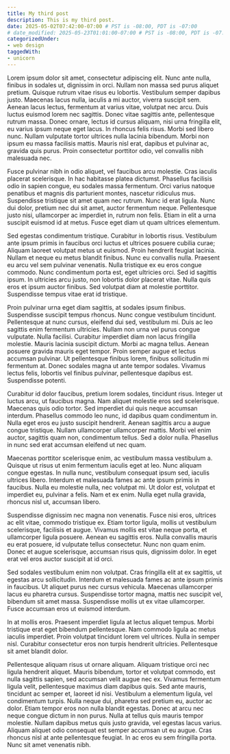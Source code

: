 ```yaml
---
title: My third post
description: This is my third post.
date: 2025-05-02T07:42:00-07:00 # PST is -08:00, PDT is -07:00
# date_modified: 2025-05-23T01:01:00-07:00 # PST is -08:00, PDT is -07:00
categorizedUnder:
- web design
taggedWith:
- unicorn
---
```


Lorem ipsum dolor sit amet, consectetur adipiscing elit. Nunc ante nulla, finibus in sodales ut, dignissim in orci. Nullam non massa sed purus aliquet pretium. Quisque rutrum vitae risus eu lobortis. Vestibulum semper dapibus justo. Maecenas lacus nulla, iaculis a mi auctor, viverra suscipit sem. Aenean lacus lectus, fermentum at varius vitae, volutpat nec arcu. Duis luctus euismod lorem nec sagittis. Donec vitae sagittis ante, pellentesque rutrum massa. Donec ornare, lectus id cursus aliquam, nisi urna fringilla elit, eu varius ipsum neque eget lacus. In rhoncus felis risus. Morbi sed libero nunc. Nullam vulputate tortor ultrices nulla lacinia bibendum. Morbi non ipsum eu massa facilisis mattis. Mauris nisl erat, dapibus et pulvinar ac, gravida quis purus. Proin consectetur porttitor odio, vel convallis nibh malesuada nec.

Fusce pulvinar nibh in odio aliquet, vel faucibus arcu molestie. Cras iaculis placerat scelerisque. In hac habitasse platea dictumst. Phasellus facilisis odio in sapien congue, eu sodales massa fermentum. Orci varius natoque penatibus et magnis dis parturient montes, nascetur ridiculus mus. Suspendisse tristique sit amet quam nec rutrum. Nunc id erat ligula. Nunc dui dolor, pretium nec dui sit amet, auctor fermentum neque. Pellentesque justo nisi, ullamcorper ac imperdiet in, rutrum non felis. Etiam in elit a urna suscipit euismod id at metus. Fusce eget diam ut quam ultrices elementum.

Sed egestas condimentum tristique. Curabitur in lobortis risus. Vestibulum ante ipsum primis in faucibus orci luctus et ultrices posuere cubilia curae; Aliquam laoreet volutpat metus ut euismod. Proin hendrerit feugiat lacinia. Nullam et neque eu metus blandit finibus. Nunc eu convallis nulla. Praesent eu arcu vel sem pulvinar venenatis. Nulla tristique ex eu eros congue commodo. Nunc condimentum porta est, eget ultricies orci. Sed id sagittis ipsum. In ultricies arcu justo, non lobortis dolor placerat vitae. Nulla quis eros et ipsum auctor finibus. Sed volutpat diam at molestie porttitor. Suspendisse tempus vitae erat id tristique.

Proin pulvinar urna eget diam sagittis, at sodales ipsum finibus. Suspendisse suscipit tempus rhoncus. Nunc congue vestibulum tincidunt. Pellentesque at nunc cursus, eleifend dui sed, vestibulum mi. Duis ac leo sagittis enim fermentum ultricies. Nullam non urna vel purus congue vulputate. Nulla facilisi. Curabitur imperdiet diam non lacus fringilla molestie. Mauris lacinia suscipit dictum. Morbi ac magna tellus. Aenean posuere gravida mauris eget tempor. Proin semper augue et lectus accumsan pulvinar. Ut pellentesque finibus lorem, finibus sollicitudin mi fermentum at. Donec sodales magna ut ante tempor sodales. Vivamus lectus felis, lobortis vel finibus pulvinar, pellentesque dapibus est. Suspendisse potenti.

Curabitur id dolor faucibus, pretium lorem sodales, tincidunt risus. Integer ut luctus arcu, ut faucibus magna. Nam aliquet molestie eros sed scelerisque. Maecenas quis odio tortor. Sed imperdiet dui quis neque accumsan interdum. Phasellus commodo leo nunc, id dapibus quam condimentum in. Nulla eget eros eu justo suscipit hendrerit. Aenean sagittis arcu a augue congue tristique. Nullam ullamcorper ullamcorper mattis. Morbi vel enim auctor, sagittis quam non, condimentum tellus. Sed a dolor nulla. Phasellus in nunc sed erat accumsan eleifend ut nec quam.

Maecenas porttitor scelerisque enim, ac vestibulum massa vestibulum a. Quisque ut risus ut enim fermentum iaculis eget at leo. Nunc aliquam congue egestas. In nulla nunc, vestibulum consequat ipsum sed, iaculis ultrices libero. Interdum et malesuada fames ac ante ipsum primis in faucibus. Nulla eu molestie nulla, nec volutpat mi. Ut dolor est, volutpat et imperdiet eu, pulvinar a felis. Nam et ex enim. Nulla eget nulla gravida, rhoncus nisl ut, accumsan libero.

Suspendisse dignissim nec magna non venenatis. Fusce nisi eros, ultrices ac elit vitae, commodo tristique ex. Etiam tortor ligula, mollis ut vestibulum scelerisque, facilisis et augue. Vivamus mollis est vitae neque porta, et ullamcorper ligula posuere. Aenean eu sagittis eros. Nulla convallis mauris eu erat posuere, id vulputate tellus consectetur. Nunc non quam enim. Donec et augue scelerisque, accumsan risus quis, dignissim dolor. In eget erat vel eros auctor suscipit at id orci.

Sed sodales vestibulum enim non volutpat. Cras fringilla elit at ex sagittis, ut egestas arcu sollicitudin. Interdum et malesuada fames ac ante ipsum primis in faucibus. Ut aliquet purus nec cursus vehicula. Maecenas ullamcorper lacus eu pharetra cursus. Suspendisse tortor magna, mattis nec suscipit vel, bibendum sit amet massa. Suspendisse mollis ut ex vitae ullamcorper. Fusce accumsan eros ut euismod interdum.

In at mollis eros. Praesent imperdiet ligula at lectus aliquet tempus. Morbi tristique erat eget bibendum pellentesque. Nam commodo ligula ac metus iaculis imperdiet. Proin volutpat tincidunt lorem vel ultrices. Nulla in semper nisl. Curabitur consectetur eros non turpis hendrerit ultricies. Pellentesque sit amet blandit dolor.

Pellentesque aliquam risus ut ornare aliquam. Aliquam tristique orci nec ligula hendrerit aliquet. Mauris bibendum, tortor et volutpat commodo, est nulla sagittis sapien, sed accumsan velit augue nec ex. Vivamus fermentum ligula velit, pellentesque maximus diam dapibus quis. Sed ante mauris, tincidunt ac semper et, laoreet id nisi. Vestibulum a elementum ligula, vel condimentum turpis. Nulla neque dui, pharetra sed pretium eu, auctor ac dolor. Etiam tempor eros non nulla blandit egestas. Donec at arcu nec neque congue dictum in non purus. Nulla at tellus quis mauris tempor molestie. Nullam dapibus metus quis justo gravida, vel egestas lacus varius. Aliquam aliquet odio consequat est semper accumsan ut eu augue. Cras rhoncus nisl at ante pellentesque feugiat. In ac eros eu sem fringilla porta. Nunc sit amet venenatis nibh. 
